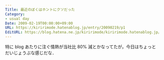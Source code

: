 ```yaml
---
Title: 最近のぼくはホントにクソだった
Category:
- usual day
Date: 2009-02-19T00:00:00+09:00
URL: https://kiririmode.hatenablog.jp/entry/20090219/p1
EditURL: https://blog.hatena.ne.jp/kiririmode/kiririmode.hatenablog.jp/atom/entry/8454420450078213437
---
```


 
特に blog あたりに注ぐ情熱が当社比 80% 減とかなってたが，今日はちょっとだいじょうぶな感じだな．

 
